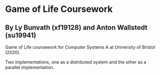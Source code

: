 # Game of Life Coursework
## By Ly Bunvath (xf19128) and Anton Wallstedt (su19941)

Game of Life coursework for Computer Systems A at University of Bristol (2020).

Two implementations, one as a distributed system and the other as a parallel implementation.
